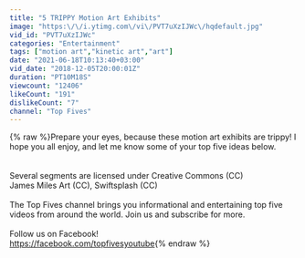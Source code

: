 ```yaml
---
title: "5 TRIPPY Motion Art Exhibits"
image: "https:\/\/i.ytimg.com\/vi\/PVT7uXzIJWc\/hqdefault.jpg"
vid_id: "PVT7uXzIJWc"
categories: "Entertainment"
tags: ["motion art","kinetic art","art"]
date: "2021-06-18T10:13:40+03:00"
vid_date: "2018-12-05T20:00:01Z"
duration: "PT10M18S"
viewcount: "12406"
likeCount: "191"
dislikeCount: "7"
channel: "Top Fives"
---
```

{% raw %}Prepare your eyes, because these motion art exhibits are trippy! I hope you all enjoy, and let me know some of your top five ideas below.<br /><br /><br />Several segments are licensed under Creative Commons (CC)<br />James Miles Art (CC), Swiftsplash (CC)<br /><br />The Top Fives channel brings you informational and entertaining top five videos from around the world. Join us and subscribe for more.<br /><br />Follow us on Facebook!<br /><a rel="nofollow" target="blank" href="https://facebook.com/topfivesyoutube">https://facebook.com/topfivesyoutube</a>{% endraw %}
